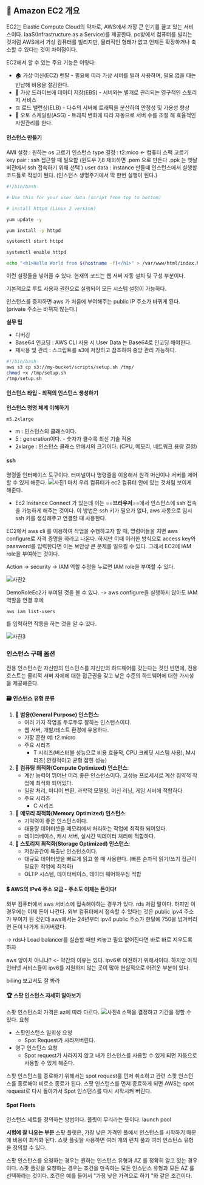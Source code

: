 
## 🏢 Amazon EC2 개요

EC2는 Elastic Compute Cloud의 약자로, AWS에서 가장 큰 인기를 끌고 있는 서비스이다.
IaaS(Infrastructure as a Service)를 제공한다. 
pc방에서 컴퓨터를 빌리는 것처럼 AWS에서 가상 컴퓨터를 빌리지만, 물리적인 형태가 없고 언제든 확장하거나 축소할 수 있다는 것이 차이점이다.

EC2에서 할 수 있는 주요 기능은 이렇다:

- 🏠 가상 머신(EC2) 렌탈 - 필요에 따라 가상 서버를 빌려 사용하며, 필요 없을 때는 반납해 비용을 절감한다.
- 💾 가상 드라이브에 데이터 저장(EBS) - 서버와는 별개로 관리되는 영구적인 스토리지 서비스
- ⚖️ 로드 밸런싱(ELB) - 다수의 서버에 트래픽을 분산하여 안정성 및 가용성 향상
- 🔄 오토 스케일링(ASG) - 트래픽 변화에 따라 자동으로 서버 수를 조절 해 효율적인 자원관리를 한다.

#### 인스턴스 만들기 
AMI 설정 : 원하는 os 고르기
인스턴스 type 결정 : t2.mico <- 컴퓨터 스팩 고르기
key pair : ssh 접근할 때 필요함 (윈도우 7,8 제외하면 .pem 으로 만든다 .ppk 는 옛날 버전에서 ssh 접속하기 위해 선택 )
user data : instance 만들때 인스턴스에서 실행할 코드들로 작성이 된다. (인스턴스 생명주기에서 딱 한번 실행이 된다.)

```sh
#!/bin/bash

# Use this for your user data (script from top to bottom)

# install httpd (Linux 2 version)

yum update -y

yum install -y httpd

systemctl start httpd

systemctl enable httpd

echo "<h1>Hello World from $(hostname -f)</h1>" > /var/www/html/index.html
```

이런 설정들을 넣어줄 수 있다. 현재의 코드는 웹 서버 자동 설치 및 구성 부분이다.

기본적으로 루트 사용자 권한으로 실행되어 모든 시스템 설정이 가능하다.

인스턴스를 중지하면 aws 가 처음에 부여해주는 public IP 주소가 바뀌게 된다. (private 주소는 바뀌지 않는다.)

**실무 팁** 
- 디버깅
- Base64 인코딩 : AWS CLI 사용 시 User Data 는 Base64로 인코딩 해야한다. 
- 재사용 및 관리 : 스크립트를 s3에 저장하고 참조하여 중앙 관리 가능하다.

```bash
#!/bin/bash 
aws s3 cp s3://my-bucket/scripts/setup.sh /tmp/ 
chmod +x /tmp/setup.sh 
/tmp/setup.sh
```

#### 인스턴스 타입 - 최적의 인스턴스 생성하기

**인스턴스 명명 체계 이해하기**
```plain text
m5.2xlarge
```

- m : 인스턴스의 클래스이다. 
- 5 : generation이다. - 숫자가 클수록 최신 기술 적용
- 2xlarge : 인스턴스 클래스 안에서의 크기이다. (CPU, 메모리, 네트워크 용량 결정)

#### ssh

명령줄 인터페이스 도구이다. 
터미널이나 명령줄을 이용해서 원격 머신이나 서버를 제어할 수 있게 해준다. 
![사진1](ec2-1.png)
마치 우리 컴퓨터가 ec2 컴퓨터 안에 있는 것처럼 보이게 해준다. 

- Ec2 Instance Connect 가 있는데 이는 ==**브라우저**==에서 인스턴스에 ssh 접속을 가능하게 해주는 것이다. 이 방법은 ssh 키가 필요가 없다, aws 자동으로 임시 ssh 키를 생성해주고 연결할 때 사용한다. 

EC2에서 aws cli 를 이용하여 작업을 수행하고자 할 때, 명령어들을 치면 aws configure로 자격 증명을 하라고 나온다. 하지만 이때 이러한 방식으로 access key와 password를 입력한다면 이는 보안상 큰 문제를 일으킬 수 있다. 
그래서 EC2에 IAM role을 부여하는 것이다.

Action -> security -> IAM 역할 수정을 누르면 IAM role을 부여할 수 있다.

![사진2](ec2-2.png)

DemoRoleEc2가 부여된 것을 볼 수 있다. -> aws configure을 실행하지 않아도 IAM 역할을 연결 후에 
```
aws iam list-users
```
를 입력하면 작동을 하는 것을 알 수 있다. 

![사진3](ec2-3.png)

### 인스턴스 구매 옵션

전용 인스턴스란 자신만의 인스턴스를 자신만의 하드웨어를 갖는다는 것인 반면에, 전용 호스트는 물리적 서버 자체에 대한 접근권을 갖고 낮은 수준의 하드웨어에 대한 가시성을 제공해준다. 

#### 🗃️ 인스턴스 유형 분류
1. **🌈 범용(General Purpose) 인스턴스**:
    - 여러 가지 작업을 두루두루 잘하는 인스턴스이다. 
    - 웹 서버, 개발/테스트 환경에 유용하다.
    - 가장 흔한 예: t2.micro 
    - 주요 시리즈 
	    - T 시리즈(버스터블 성능으로 비용 효율적, CPU 크레딧 시스템 사용), M시리즈( 안정적이고 균형 잡힌 성능)
2. **💪 컴퓨팅 최적화(Compute Optimized) 인스턴스**:
    - 계산 능력이 뛰어난 머리 좋은 인스턴스이다. 고성능 프로세서로 계산 집약적 작업에 최적화 되어있다.
    - 일괄 처리, 미디어 변환, 과학적 모델링, 머신 러닝, 게임 서버에 적합하다.
    - 주요 시리즈 
	    - C 시리즈
3. **🧠 메모리 최적화(Memory Optimized) 인스턴스**:
    - 기억력이 좋은 인스턴스이다. 
    - 대용량 데이터셋을 메모리에서 처리하는 작업에 최적화 되어있다.
    - 데이터베이스, 캐시 서버, 실시간 빅데이터 처리에 적합하다.
4. **💾 스토리지 최적화(Storage Optimized) 인스턴스**:
    - 저장공간이 특출난 인스턴스이다.
    - 대규모 데이터셋을 빠르게 읽고 쓸 때 사용한다. (빠른 순차적 읽기/쓰기 접근이 필요한 작업에 최적화)
    - OLTP 시스템, 데이터베이스, 데이터 웨어하우징 적합


#### 💲 AWS의 IPv4 주소 요금 - 주소도 이제는 돈이다!
외부 컴퓨터에서 aws 서비스에 접속해야하는 경우가 있다. rds 처럼 말이다. 하지만 이 경우에는 이제 돈이 나간다. 외부 컴퓨터에서 접속할 수 있다는 것은 public ipv4 주소가 부여가 된 것인데 aws에서는 24년부터 ipv4 public 주소가 한달에 750을 넘겨버리면 돈이 나가게 되어버렸다. 

-> rds나 Load balancer를 실습할 때만 켜놓고 필요 없어진다면 바로 바로 지우도록 하자 

aws 양아치 아니냐? <- 약간의 이유는 있다. ipv6로 이전하기 위해서이다. 하지만 아직 인터넷 서비스들이 ipv6를 지원하지 않는 곳이 많아 현실적으로 어려운 부분이 있다. 

billing 보고서도 잘 봐라 


#### 🏆 스팟 인스턴스 자세히 알아보기

스팟 인스턴스의 가격은 az에 따라 다르다. 
![사진4](ec2-4.png)
스팩을 결정하고 기간을 정할 수 있다. 
요청
- 스팟인스턴스 일회성 요청
	- Spot Request가 사라져버린다. 
- 영구 인스턴스 요청 
	- Spot request가 사라지지 않고 내가 인스턴스를 사용할 수 있게 되면 자동으로 사용할 수 있게 해준다. 

스팟 인스턴스를 종료하기 위해서는 
spot request를 먼저 취소하고 관련 스팟 인스턴스를 종료해야 비로소 종료가 된다. 스팟 인스턴스를 먼저 종료하게 되면 AWS는 spot request로 다시 돌아가서 Spot 인스턴스를 다시 시작시켜 버린다. 

#### Spot Fleets
인스턴스 세트를 정의하는 방법이다. 플릿이 무리라는 뜻이다. 
launch pool

**시험에 잘 나오는 부분**
스팟 플릿은, 가장 낮은 가격인 풀에서 인스턴스를 시작하기 때문에 비용이 최적화 된다.
스팟 플릿을 사용하면 여러 개의 런치 풀과 여러 인스턴스 유형을 정의할 수 있다.

스팟 인스턴스를 요청하는 경우는 원하는 인스턴스 유형과 AZ 를 정확히 알고 있는 경우이다. 스팟 플릿을 요청하는 경우는 조건을 만족하는 모든 인스턴스 유형과 모든 AZ 를 선택하라는 것이다. 
조건은 예를 들어서 "가장 낮은 가격으로 하기 "와 같은 조건이다.

